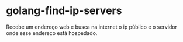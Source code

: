 # golang-find-ip-servers
Recebe um endereço web e busca na internet o ip público e o servidor onde esse endereço está hospedado.
